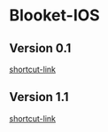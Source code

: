 # Blooket-IOS

## Version 0.1
[shortcut-link](Beta/shortcut-link)

## Version 1.1
[shortcut-link](shortcut-link)
